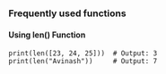 ### Frequently used functions

#### Using len() Function
```
print(len([23, 24, 25]))  # Output: 3
print(len("Avinash"))     # Output: 7
```
